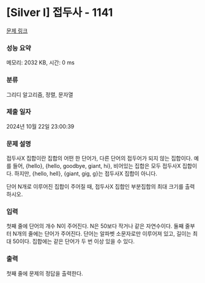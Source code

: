 # [Silver I] 접두사 - 1141 

[문제 링크](https://www.acmicpc.net/problem/1141) 

### 성능 요약

메모리: 2032 KB, 시간: 0 ms

### 분류

그리디 알고리즘, 정렬, 문자열

### 제출 일자

2024년 10월 22일 23:00:39

### 문제 설명

<p>접두사X 집합이란 집합의 어떤 한 단어가, 다른 단어의 접두어가 되지 않는 집합이다. 예를 들어, {hello}, {hello, goodbye, giant, hi}, 비어있는 집합은 모두 접두사X 집합이다. 하지만, {hello, hell}, {giant, gig, g}는 접두사X 집합이 아니다.</p>

<p>단어 N개로 이루어진 집합이 주어질 때, 접두사X 집합인 부분집합의 최대 크기를 출력하시오.</p>

### 입력 

 <p>첫째 줄에 단어의 개수 N이 주어진다. N은 50보다 작거나 같은 자연수이다. 둘째 줄부터 N개의 줄에는 단어가 주어진다. 단어는 알파벳 소문자로만 이루어져 있고, 길이는 최대 50이다. 집합에는 같은 단어가 두 번 이상 있을 수 있다.</p>

### 출력 

 <p>첫째 줄에 문제의 정답을 출력한다.</p>

